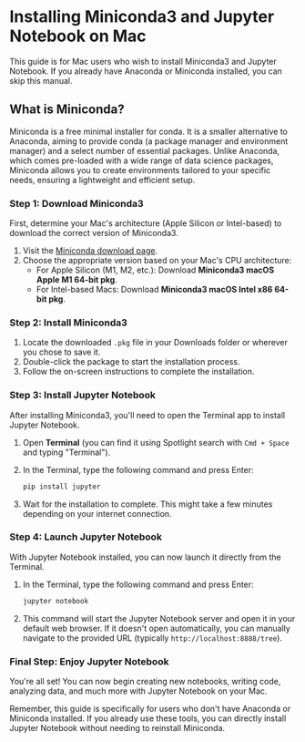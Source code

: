 # Installing Miniconda3 and Jupyter Notebook on Mac

This guide is for Mac users who wish to install Miniconda3 and Jupyter Notebook. If you already have Anaconda or Miniconda installed, you can skip this manual.

## What is Miniconda?

Miniconda is a free minimal installer for conda. It is a smaller alternative to Anaconda, aiming to provide conda (a package manager and environment manager) and a select number of essential packages. Unlike Anaconda, which comes pre-loaded with a wide range of data science packages, Miniconda allows you to create environments tailored to your specific needs, ensuring a lightweight and efficient setup.

### Step 1: Download Miniconda3

First, determine your Mac's architecture (Apple Silicon or Intel-based) to download the correct version of Miniconda3.

1.  Visit the [Miniconda download page](https://docs.anaconda.com/free/miniconda/index.html).
2.  Choose the appropriate version based on your Mac's CPU architecture:
    -   For Apple Silicon (M1, M2, etc.): Download **Miniconda3 macOS Apple M1 64-bit pkg**.
    -   For Intel-based Macs: Download **Miniconda3 macOS Intel x86 64-bit pkg**.

### Step 2: Install Miniconda3

1.  Locate the downloaded `.pkg` file in your Downloads folder or wherever you chose to save it.
2.  Double-click the package to start the installation process.
3.  Follow the on-screen instructions to complete the installation.

### Step 3: Install Jupyter Notebook

After installing Miniconda3, you'll need to open the Terminal app to install Jupyter Notebook.

1.  Open **Terminal** (you can find it using Spotlight search with `Cmd + Space` and typing "Terminal").

2.  In the Terminal, type the following command and press Enter:

    ``` sh
    pip install jupyter
    ```

3.  Wait for the installation to complete. This might take a few minutes depending on your internet connection.

### Step 4: Launch Jupyter Notebook

With Jupyter Notebook installed, you can now launch it directly from the Terminal.

1.  In the Terminal, type the following command and press Enter:

    ``` sh
    jupyter notebook
    ```

2.  This command will start the Jupyter Notebook server and open it in your default web browser. If it doesn't open automatically, you can manually navigate to the provided URL (typically `http://localhost:8888/tree`).

### Final Step: Enjoy Jupyter Notebook

You're all set! You can now begin creating new notebooks, writing code, analyzing data, and much more with Jupyter Notebook on your Mac.

Remember, this guide is specifically for users who don't have Anaconda or Miniconda installed. If you already use these tools, you can directly install Jupyter Notebook without needing to reinstall Miniconda.
